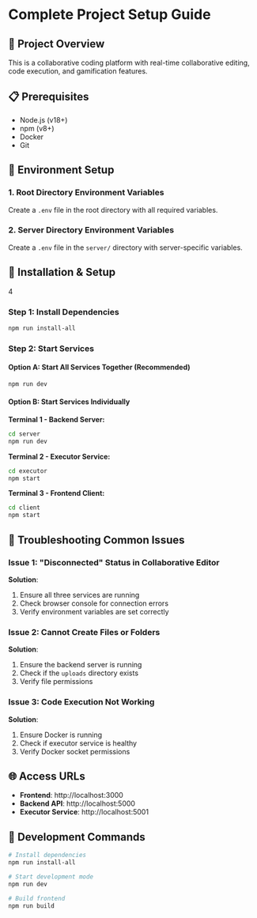 # Complete Project Setup Guide

## 🚀 Project Overview

This is a collaborative coding platform with real-time collaborative editing, code execution, and gamification features.

## 📋 Prerequisites

- Node.js (v18+)
- npm (v8+)
- Docker
- Git

## 🔧 Environment Setup

### 1. Root Directory Environment Variables

Create a `.env` file in the root directory with all required variables.

### 2. Server Directory Environment Variables

Create a `.env` file in the `server/` directory with server-specific variables.

## 🚀 Installation & Setup
4
### Step 1: Install Dependencies

```bash
npm run install-all
```

### Step 2: Start Services

#### Option A: Start All Services Together (Recommended)

```bash
npm run dev
```

#### Option B: Start Services Individually

**Terminal 1 - Backend Server:**
```bash
cd server
npm run dev
```

**Terminal 2 - Executor Service:**
```bash
cd executor
npm start
```

**Terminal 3 - Frontend Client:**
```bash
cd client
npm start
```

## 🔧 Troubleshooting Common Issues

### Issue 1: "Disconnected" Status in Collaborative Editor

**Solution**: 
1. Ensure all three services are running
2. Check browser console for connection errors
3. Verify environment variables are set correctly

### Issue 2: Cannot Create Files or Folders

**Solution**:
1. Ensure the backend server is running
2. Check if the `uploads` directory exists
3. Verify file permissions

### Issue 3: Code Execution Not Working

**Solution**:
1. Ensure Docker is running
2. Check if executor service is healthy
3. Verify Docker socket permissions

## 🌐 Access URLs

- **Frontend**: http://localhost:3000
- **Backend API**: http://localhost:5000
- **Executor Service**: http://localhost:5001

## 🚀 Development Commands

```bash
# Install dependencies
npm run install-all

# Start development mode
npm run dev

# Build frontend
npm run build
```

